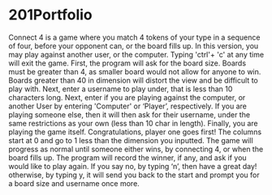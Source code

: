 # 201Portfolio

Connect 4 is a game where you match 4 tokens of your type in a sequence of four, before your opponent can, or the board fills up.
In this version, you may play against another user, or the computer. 
Typing 'ctrl'+ 'c' at any time will exit the game.
First, the program will ask for the board size. Boards must be greater than 4, as smaller board would not allow for anyone to win. Boards greater than 40 in dimension will distort the view and be difficult to play with.
Next, enter a username to play under, that is less than 10 characters long.
Next, enter if you are playing against the computer, or another User by entering 'Computer' or ‘Player’, respectively.
If you are playing someone else, then it will then ask for their username, under the same restrictions as your own (less than 10 char in length).
Finally, you are playing the game itself. Congratulations, player one goes first!
The columns start at 0 and go to 1 less than the dimension you inputted.
The game will progress as normal until someone either wins, by connecting 4, or when the board fills up. The program will record the winner, if any, and ask if you would like to play again.
If you say no, by typing ‘n’, then have a great day!
otherwise, by typing y, it will send you back to the start and prompt you for a board size and username once more.
